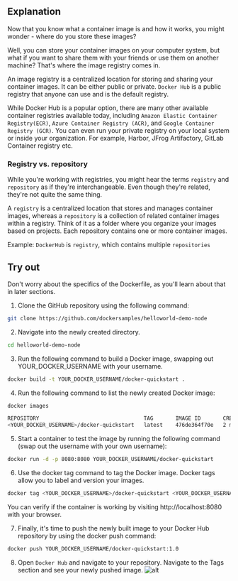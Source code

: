## Explanation
Now that you know what a container image is and how it works, you might wonder - where do you store these images?

Well, you can store your container images on your computer system, but what if you want to share them with your friends or use them on another machine? That's where the image registry comes in.

An image registry is a centralized location for storing and sharing your container images. It can be either public or private. `Docker Hub` is a public registry that anyone can use and is the default registry.

While Docker Hub is a popular option, there are many other available container registries available today, including `Amazon Elastic Container Registry(ECR)`, `Azure Container Registry (ACR)`, and `Google Container Registry (GCR)`. You can even run your private registry on your local system or inside your organization. For example, Harbor, JFrog Artifactory, GitLab Container registry etc.

### Registry vs. repository
While you're working with registries, you might hear the terms `registry` and `repository` as if they're interchangeable. Even though they're related, they're not quite the same thing.

A `registry` is a centralized location that stores and manages container images, whereas a `repository` is a collection of related container images within a registry. Think of it as a folder where you organize your images based on projects. Each repository contains one or more container images.

Example: `DockerHub` is `registry`, which contains multiple `repositories` 


## Try out
Don't worry about the specifics of the Dockerfile, as you'll learn about that in later sections.

1. Clone the GitHub repository using the following command:
```bash
git clone https://github.com/dockersamples/helloworld-demo-node
```

2. Navigate into the newly created directory.
```bash
cd helloworld-demo-node
```

3. Run the following command to build a Docker image, swapping out YOUR_DOCKER_USERNAME with your username.
```bash
docker build -t YOUR_DOCKER_USERNAME/docker-quickstart .
```

4. Run the following command to list the newly created Docker image:
```bash
docker images

REPOSITORY                                 TAG       IMAGE ID       CREATED         SIZE
<YOUR_DOCKER_USERNAME>/docker-quickstart   latest    476de364f70e   2 minutes ago   170MB
```

5. Start a container to test the image by running the following command (swap out the username with your own username):
```bash
docker run -d -p 8080:8080 YOUR_DOCKER_USERNAME/docker-quickstart 
```

6. Use the docker tag command to tag the Docker image. Docker tags allow you to label and version your images.
```bash
docker tag <YOUR_DOCKER_USERNAME>/docker-quickstart <YOUR_DOCKER_USERNAME>/docker-quickstart:1.0 
```
You can verify if the container is working by visiting http://localhost:8080 with your browser.

7. Finally, it's time to push the newly built image to your Docker Hub repository by using the docker push command:
```bash
docker push YOUR_DOCKER_USERNAME/docker-quickstart:1.0
```

8. Open `Docker Hub` and navigate to your repository. Navigate to the Tags section and see your newly pushed image.
![alt](https://docs.docker.com/get-started/docker-concepts/the-basics/images/dockerhub-tags.webp)